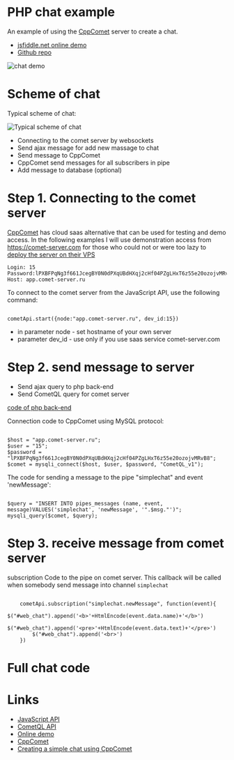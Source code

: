
# PHP chat example

An example of using the [CppComet](https://github.com/CppComet/comet-server) server to create a chat.   

  * [jsfiddle.net online demo](https://jsfiddle.net/Levhav/o35kvmn2/17/)
  * [Github repo](https://github.com/CppComet/php-chat-example)

![chat demo](https://comet-server.com/wiki/lib/exe/fetch.php/en:comet:chat.gif )

# Scheme of chat

Typical scheme of chat:

![Typical scheme of chat](https://comet-server.com/wiki/lib/exe/fetch.php/en:comet:scheme-of-chat.jpg )

  * Connecting to the comet server by websockets
  * Send ajax message for add new massage to chat
  * Send message to CppComet
  * CppComet send messages for all subscribers in pipe
  * Add message to database (optional)
 
# Step 1. Connecting to the comet server

[CppComet](https://github.com/CppComet/comet-server) has cloud saas alternative that can be used for testing and demo access. In the following examples I will use demonstration access from https://comet-server.com for those who could not or were too lazy to [deploy the server on their VPS](https://github.com/CppComet/comet-server#building-from-source)


```
Login: 15
Password:lPXBFPqNg3f661JcegBY0N0dPXqUBdHXqj2cHf04PZgLHxT6z55e20ozojvMRvB8
Host: app.comet-server.ru
```


To connect to the comet server from the JavaScript API, use the following command:


```

cometApi.start({node:"app.comet-server.ru", dev_id:15})

```


* in parameter node - set hostname of your own server
* parameter dev_id - use only if you use saas service comet-server.com


# Step 2. send message to server

* Send ajax query to php back-end
* Send CometQL query for comet server

[code of php back-end](https://github.com/CppComet/php-chat-example/blob/master/chat.php)

Connection code to CppComet using MySQL protocol:

```

$host = "app.comet-server.ru";
$user = "15";
$password = "lPXBFPqNg3f661JcegBY0N0dPXqUBdHXqj2cHf04PZgLHxT6z55e20ozojvMRvB8";
$comet = mysqli_connect($host, $user, $password, "CometQL_v1");

```



The code for sending a message to the pipe "simplechat" and event 'newMessage':

```

$query = "INSERT INTO pipes_messages (name, event, message)VALUES('simplechat', 'newMessage', '".$msg."')"; 
mysqli_query($comet, $query);

```



# Step 3. receive message from comet server

subscription Code to the pipe on comet server. This callback will be called when somebody send message into channel `simplechat`


```

    cometApi.subscription("simplechat.newMessage", function(event){
        $("#web_chat").append('<b>'+HtmlEncode(event.data.name)+'</b>')
        $("#web_chat").append('<pre>'+HtmlEncode(event.data.text)+'</pre>')
        $("#web_chat").append('<br>')
    })

```


# Full chat code

<html>
<script async src="//jsfiddle.net/Levhav/o35kvmn2/17/embed/"></script>
</html>

# Links

  * [JavaScript API](/docs/API/JavaScript%20API/JavaScript%20API)
  * [CometQL API](/docs/API/CometQL/CometQL%20API)
  * [Online demo](https://jsfiddle.net/o35kvmn2/5/)
  * [CppComet](https://github.com/CppComet/comet-server)
  * [Creating a simple chat using CppComet](https://www.codeproject.com/script/Articles/ArticleVersion.aspx?waid=235463&aid=1181698)
